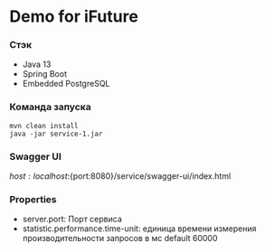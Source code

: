 # Demo for iFuture

### Стэк
- Java 13
- Spring Boot
- Embedded PostgreSQL

### Команда запуска
```
mvn clean install
java -jar service-1.jar
```

### Swagger UI
${host:localhost}:${port:8080}/service/swagger-ui/index.html

### Properties
- server.port: Порт сервиса
- statistic.performance.time-unit: единица времени измерения производительности запросов в мс default 60000
